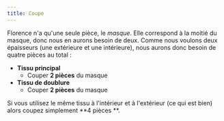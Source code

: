 ```yaml
---
title: Coupe
---
```


Florence n'a qu'une seule pièce, le *masque*. Elle correspond à la moitié du masque, donc nous en aurons besoin de deux. Comme nous voulons deux épaisseurs (une extérieure et une intérieure), nous aurons donc besoin de quatre pièces au total :

-   **Tissu principal**
    -   Couper **2 pièces** du masque
-   **Tissu de doublure**
    -   Couper **2 pièces** du masque

Si vous utilisez le même tissu à l'intérieur et à l'extérieur (ce qui est bien) alors coupez simplement \*\*4 pièces \*\*.
